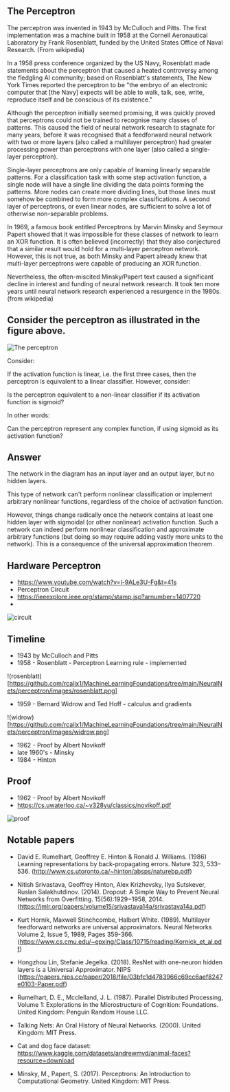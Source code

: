## The Perceptron


The perceptron was invented in 1943 by McCulloch and Pitts. The first implementation was a machine built in 1958 at the Cornell Aeronautical Laboratory by Frank Rosenblatt, funded by the United States Office of Naval Research. (From wikipedia)

In a 1958 press conference organized by the US Navy, Rosenblatt made statements about the perceptron that caused a heated controversy among the fledgling AI community; based on Rosenblatt's statements, The New York Times reported the perceptron to be "the embryo of an electronic computer that [the Navy] expects will be able to walk, talk, see, write, reproduce itself and be conscious of its existence."

Although the perceptron initially seemed promising, it was quickly proved that perceptrons could not be trained to recognise many classes of patterns. This caused the field of neural network research to stagnate for many years, before it was recognised that a feedforward neural network with two or more layers (also called a multilayer perceptron) had greater processing power than perceptrons with one layer (also called a single-layer perceptron).

Single-layer perceptrons are only capable of learning linearly separable patterns. For a classification task with some step activation function, a single node will have a single line dividing the data points forming the patterns. More nodes can create more dividing lines, but those lines must somehow be combined to form more complex classifications. A second layer of perceptrons, or even linear nodes, are sufficient to solve a lot of otherwise non-separable problems.

In 1969, a famous book entitled Perceptrons by Marvin Minsky and Seymour Papert showed that it was impossible for these classes of network to learn an XOR function. It is often believed (incorrectly) that they also conjectured that a similar result would hold for a multi-layer perceptron network. However, this is not true, as both Minsky and Papert already knew that multi-layer perceptrons were capable of producing an XOR function. 

Nevertheless, the often-miscited Minsky/Papert text caused a significant decline in interest and funding of neural network research. It took ten more years until neural network research experienced a resurgence in the 1980s. (from wikipedia)


## Consider the perceptron as illustrated in the figure above.

![The perceptron](perceptron.activations.png "perceptron")

Consider:

If the activation function is linear, i.e. the first three cases, then the perceptron is equivalent to a linear classifier.
However, consider:

Is the perceptron equivalent to a non-linear classifier if its activation function is sigmoid?

In other words:

Can the perceptron represent any complex function, if using sigmoid as its activation function?

## Answer

The network in the diagram has an input layer and an output layer, but no hidden layers. 

This type of network can't perform nonlinear classification or implement arbitrary nonlinear functions, regardless of the choice of activation function.

However, things change radically once the network contains at least one hidden layer with sigmoidal (or other nonlinear) activation function. Such a network can indeed perform nonlinear classification and approximate arbitrary functions (but doing so may require adding vastly more units to the network). This is a consequence of the universal approximation theorem.

## Hardware Perceptron

* https://www.youtube.com/watch?v=l-9ALe3U-Fg&t=41s
* Perceptron Circuit
* https://ieeexplore.ieee.org/stamp/stamp.jsp?arnumber=1407720
* 

![circuit](perceptronCircuit.png)



## Timeline

* 1943 by McCulloch and Pitts
* 1958 - Rosenblatt - Perceptron Learning rule - implemented

!(rosenblatt)[https://github.com/rcalix1/MachineLearningFoundations/tree/main/NeuralNets/perceptron/images/rosenblatt.png]
  
* 1959 - Bernard Widrow and Ted Hoff - calculus and gradients

!(widrow)[https://github.com/rcalix1/MachineLearningFoundations/tree/main/NeuralNets/perceptron/images/widrow.png]
  
* 1962 - Proof by Albert Novikoff
* late 1960's - Minsky
* 1984 - Hinton

## Proof

* 1962 - Proof by Albert Novikoff
* https://cs.uwaterloo.ca/~y328yu/classics/novikoff.pdf

![proof](1962proofPerceptron.png)

## Notable papers

* David E. Rumelhart, Geoffrey E. Hinton & Ronald J. Williams. (1986) Learning representations by back-propagating errors. Nature 323, 533–536. (http://www.cs.utoronto.ca/~hinton/absps/naturebp.pdf)
* Nitish Srivastava, Geoffrey Hinton, Alex Krizhevsky, Ilya Sutskever, Ruslan Salakhutdinov. (2014). Dropout: A Simple Way to Prevent Neural Networks from Overfitting. 15(56):1929−1958, 2014. (https://jmlr.org/papers/volume15/srivastava14a/srivastava14a.pdf)
* Kurt Hornik, Maxwell Stinchcombe, Halbert White. (1989). Multilayer feedforward networks are universal approximators. Neural Networks
Volume 2, Issue 5, 1989, Pages 359-366.  (https://www.cs.cmu.edu/~epxing/Class/10715/reading/Kornick_et_al.pdf)
* Hongzhou Lin, Stefanie Jegelka. (2018). ResNet with one-neuron hidden layers is a Universal Approximator. NIPS (https://papers.nips.cc/paper/2018/file/03bfc1d4783966c69cc6aef8247e0103-Paper.pdf)

* Rumelhart, D. E., Mcclelland, J. L. (1987). Parallel Distributed Processing, Volume 1: Explorations in the Microstructure of Cognition: Foundations. United Kingdom: Penguin Random House LLC.
* Talking Nets: An Oral History of Neural Networks. (2000). United Kingdom: MIT Press.
* Cat and dog face dataset: https://www.kaggle.com/datasets/andrewmvd/animal-faces?resource=download
* Minsky, M., Papert, S. (2017). Perceptrons: An Introduction to Computational Geometry. United Kingdom: MIT Press.

